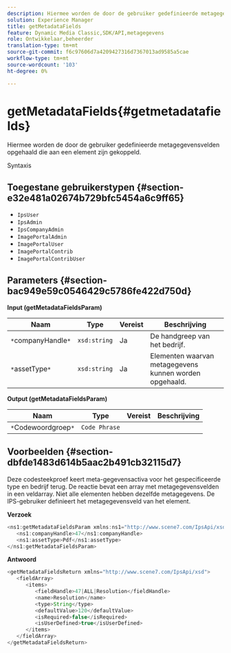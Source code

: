 ```yaml
---
description: Hiermee worden de door de gebruiker gedefinieerde metagegevensvelden opgehaald die aan een element zijn gekoppeld.
solution: Experience Manager
title: getMetadataFields
feature: Dynamic Media Classic,SDK/API,metagegevens
role: Ontwikkelaar,beheerder
translation-type: tm+mt
source-git-commit: f6c97606d7a4209427316d7367013ad9585a5cae
workflow-type: tm+mt
source-wordcount: '103'
ht-degree: 0%

---
```



# getMetadataFields{#getmetadatafields}

Hiermee worden de door de gebruiker gedefinieerde metagegevensvelden opgehaald die aan een element zijn gekoppeld.

Syntaxis

## Toegestane gebruikerstypen {#section-e32e481a02674b729bfc5454a6c9ff65}

* `IpsUser`
* `IpsAdmin`
* `IpsCompanyAdmin`
* `ImagePortalAdmin`
* `ImagePortalUser`
* `ImagePortalContrib`
* `ImagePortalContribUser`

## Parameters {#section-bac949e59c0546429c5786fe422d750d}

**Input (getMetadataFieldsParam)**

| Naam | Type | Vereist | Beschrijving |
|---|---|---|---|
| `*`companyHandle`*` | `xsd:string` | Ja | De handgreep van het bedrijf. |
| `*`assetType`*` | `xsd:string` | Ja | Elementen waarvan metagegevens kunnen worden opgehaald. |

**Output (getMetadataFieldsParam)**

| Naam | Type | Vereist | Beschrijving |
|---|---|---|---|
| `*`Codewoordgroep`*` | `Code Phrase` |  |  |

## Voorbeelden {#section-dbfde1483d614b5aac2b491cb32115d7}

Deze codesteekproef keert meta-gegevensactiva voor het gespecificeerde type en bedrijf terug. De reactie bevat een array met metagegevensvelden in een veldarray. Niet alle elementen hebben dezelfde metagegevens. De IPS-gebruiker definieert het metagegevensveld van het element.

**Verzoek**

```java
<ns1:getMetadataFieldsParam xmlns:ns1="http://www.scene7.com/IpsApi/xsd">
   <ns1:companyHandle>47</ns1:companyHandle>
   <ns1:assetType>Pdf</ns1:assetType>
</ns1:getMetadataFieldsParam>
```

**Antwoord**

```java
<getMetadataFieldsReturn xmlns="http://www.scene7.com/IpsApi/xsd">
   <fieldArray>
      <items>
         <fieldHandle>47|ALL|Resolution</fieldHandle>
         <name>Resolution</name>
         <type>String</type>
         <defaultValue>120</defaultValue>
         <isRequired>false</isRequired>
         <isUserDefined>true</isUserDefined>
      </items>
   </fieldArray>
</getMetadataFieldsReturn>
```

